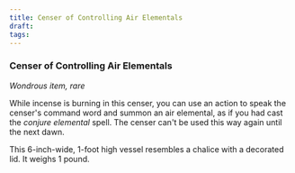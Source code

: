```yaml
---
title: Censer of Controlling Air Elementals
draft: 
tags:
---
```


### Censer of Controlling Air Elementals

*Wondrous item, rare*

While incense is burning in this censer, you can use an action to speak the censer's command word and summon an air elemental, as if you had cast the *conjure elemental* spell. The censer can't be used this way again until the next dawn.

This 6-inch-wide, 1-foot high vessel resembles a chalice with a decorated lid. It weighs 1 pound.